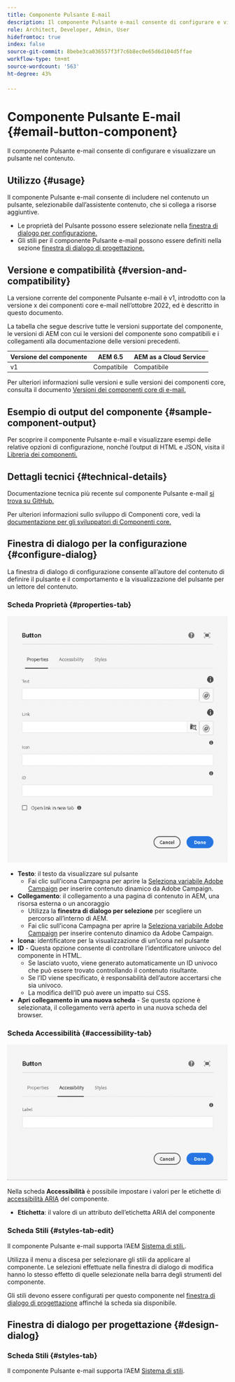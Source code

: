 ```yaml
---
title: Componente Pulsante E-mail
description: Il componente Pulsante e-mail consente di configurare e visualizzare un pulsante nel contenuto.
role: Architect, Developer, Admin, User
hidefromtoc: true
index: false
source-git-commit: 8bebe3ca036557f3f7c6b8ec0e65d6d104d5ffae
workflow-type: tm+mt
source-wordcount: '563'
ht-degree: 43%

---
```



# Componente Pulsante E-mail {#email-button-component}

Il componente Pulsante e-mail consente di configurare e visualizzare un pulsante nel contenuto.

## Utilizzo {#usage}

Il componente Pulsante e-mail consente di includere nel contenuto un pulsante, selezionabile dall’assistente contenuto, che si collega a risorse aggiuntive.

* Le proprietà del Pulsante possono essere selezionate nella [finestra di dialogo per configurazione.](#configure-dialog)
* Gli stili per il componente Pulsante e-mail possono essere definiti nella sezione [finestra di dialogo di progettazione.](#design-dialog)

## Versione e compatibilità {#version-and-compatibility}

La versione corrente del componente Pulsante e-mail è v1, introdotto con la versione x dei componenti core e-mail nell’ottobre 2022, ed è descritto in questo documento.

La tabella che segue descrive tutte le versioni supportate del componente, le versioni di AEM con cui le versioni del componente sono compatibili e i collegamenti alla documentazione delle versioni precedenti.

| Versione del componente | AEM 6.5 | AEM as a Cloud Service |
|---|---|---|
| v1 | Compatibile | Compatibile |

Per ulteriori informazioni sulle versioni e sulle versioni dei componenti core, consulta il documento [Versioni dei componenti core di e-mail.](/help/email/versions.md)

## Esempio di output del componente {#sample-component-output}

Per scoprire il componente Pulsante e-mail e visualizzare esempi delle relative opzioni di configurazione, nonché l’output di HTML e JSON, visita il [Libreria dei componenti.](https://adobe.com/go/aem_cmp_library_email_button)

## Dettagli tecnici {#technical-details}

Documentazione tecnica più recente sul componente Pulsante e-mail [si trova su GitHub.](https://adobe.com/go/aem_cmp_tech_email_button_v1)

Per ulteriori informazioni sullo sviluppo di Componenti core, vedi la [documentazione per gli sviluppatori di Componenti core.](/help/developing/overview.md)

## Finestra di dialogo per la configurazione {#configure-dialog}

La finestra di dialogo di configurazione consente all’autore del contenuto di definire il pulsante e il comportamento e la visualizzazione del pulsante per un lettore del contenuto.

### Scheda Proprietà {#properties-tab}

![Scheda Proprietà della finestra di dialogo per modifica del componente Pulsante](/help/email/assets/email-button-edit-properties.png)

* **Testo**: il testo da visualizzare sul pulsante
   * Fai clic sull’icona Campagna per aprire la [Seleziona variabile Adobe Campaign](/help/email/campaign-variables.md) per inserire contenuto dinamico da Adobe Campaign.
* **Collegamento**: il collegamento a una pagina di contenuto in AEM, una risorsa esterna o un ancoraggio
   * Utilizza la **finestra di dialogo per selezione** per scegliere un percorso all’interno di AEM.
   * Fai clic sull’icona Campagna per aprire la [Seleziona variabile Adobe Campaign](/help/email/campaign-variables.md) per inserire contenuto dinamico da Adobe Campaign.
* **Icona**: identificatore per la visualizzazione di un’icona nel pulsante
* **ID** - Questa opzione consente di controllare l’identificatore univoco del componente in HTML.
   * Se lasciato vuoto, viene generato automaticamente un ID univoco che può essere trovato controllando il contenuto risultante.
   * Se l’ID viene specificato, è responsabilità dell’autore accertarsi che sia univoco.
   * La modifica dell’ID può avere un impatto sui CSS.
* **Apri collegamento in una nuova scheda** - Se questa opzione è selezionata, il collegamento verrà aperto in una nuova scheda del browser.

### Scheda Accessibilità {#accessibility-tab}

![Scheda Accessibilità della finestra di dialogo per modifica del componente Pulsante](/help/email/assets/email-button-edit-accessibility.png)

Nella scheda **Accessibilità** è possibile impostare i valori per le etichette di [accessibilità ARIA](https://www.w3.org/WAI/standards-guidelines/aria/) del componente.

* **Etichetta**: il valore di un attributo dell’etichetta ARIA del componente

### Scheda Stili {#styles-tab-edit}

Il componente Pulsante e-mail supporta l’AEM [Sistema di stili.](/help/get-started/authoring.md#component-styling).

Utilizza il menu a discesa per selezionare gli stili da applicare al componente. Le selezioni effettuate nella finestra di dialogo di modifica hanno lo stesso effetto di quelle selezionate nella barra degli strumenti del componente.

Gli stili devono essere configurati per questo componente nel [finestra di dialogo di progettazione](#design-dialog) affinché la scheda sia disponibile.

## Finestra di dialogo per progettazione {#design-dialog}

### Scheda Stili {#styles-tab}

Il componente Pulsante e-mail supporta l’AEM [Sistema di stili](/help/get-started/authoring.md#component-styling).
